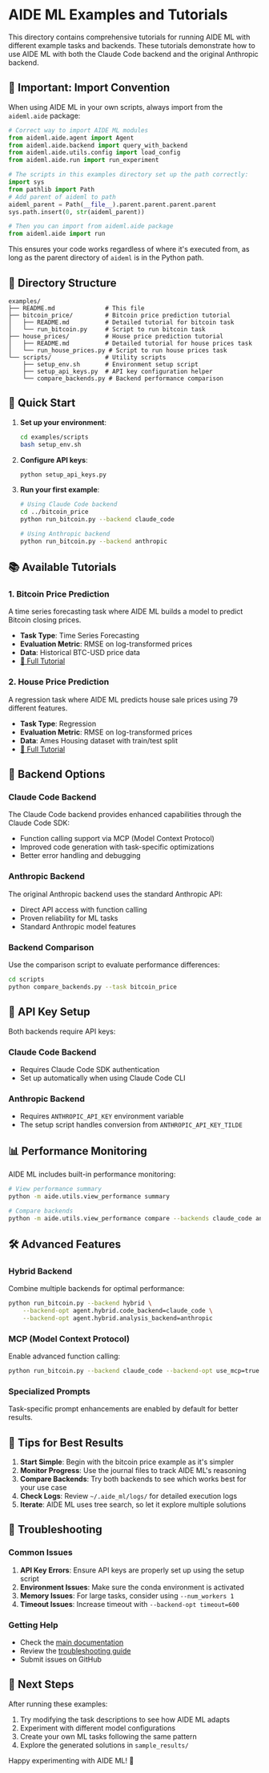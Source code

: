 # AIDE ML Examples and Tutorials

This directory contains comprehensive tutorials for running AIDE ML with different example tasks and backends. These tutorials demonstrate how to use AIDE ML with both the Claude Code backend and the original Anthropic backend.

## 🔧 Important: Import Convention

When using AIDE ML in your own scripts, always import from the `aideml.aide` package:

```python
# Correct way to import AIDE ML modules
from aideml.aide.agent import Agent
from aideml.aide.backend import query_with_backend
from aideml.aide.utils.config import load_config
from aideml.aide.run import run_experiment

# The scripts in this examples directory set up the path correctly:
import sys
from pathlib import Path
# Add parent of aideml to path
aideml_parent = Path(__file__).parent.parent.parent.parent
sys.path.insert(0, str(aideml_parent))

# Then you can import from aideml.aide package
from aideml.aide import run
```

This ensures your code works regardless of where it's executed from, as long as the parent directory of `aideml` is in the Python path.

## 📁 Directory Structure

```
examples/
├── README.md              # This file
├── bitcoin_price/         # Bitcoin price prediction tutorial
│   ├── README.md          # Detailed tutorial for bitcoin task
│   └── run_bitcoin.py     # Script to run bitcoin task
├── house_prices/          # House price prediction tutorial  
│   ├── README.md          # Detailed tutorial for house prices task
│   └── run_house_prices.py # Script to run house prices task
└── scripts/               # Utility scripts
    ├── setup_env.sh       # Environment setup script
    ├── setup_api_keys.py  # API key configuration helper
    └── compare_backends.py # Backend performance comparison
```

## 🚀 Quick Start

1. **Set up your environment**:
   ```bash
   cd examples/scripts
   bash setup_env.sh
   ```

2. **Configure API keys**:
   ```bash
   python setup_api_keys.py
   ```

3. **Run your first example**:
   ```bash
   # Using Claude Code backend
   cd ../bitcoin_price
   python run_bitcoin.py --backend claude_code
   
   # Using Anthropic backend
   python run_bitcoin.py --backend anthropic
   ```

## 📚 Available Tutorials

### 1. Bitcoin Price Prediction
A time series forecasting task where AIDE ML builds a model to predict Bitcoin closing prices.

- **Task Type**: Time Series Forecasting
- **Evaluation Metric**: RMSE on log-transformed prices
- **Data**: Historical BTC-USD price data
- [📖 Full Tutorial](bitcoin_price/README.md)

### 2. House Price Prediction
A regression task where AIDE ML predicts house sale prices using 79 different features.

- **Task Type**: Regression
- **Evaluation Metric**: RMSE on log-transformed prices
- **Data**: Ames Housing dataset with train/test split
- [📖 Full Tutorial](house_prices/README.md)

## 🔧 Backend Options

### Claude Code Backend
The Claude Code backend provides enhanced capabilities through the Claude Code SDK:
- Function calling support via MCP (Model Context Protocol)
- Improved code generation with task-specific optimizations
- Better error handling and debugging

### Anthropic Backend  
The original Anthropic backend uses the standard Anthropic API:
- Direct API access with function calling
- Proven reliability for ML tasks
- Standard Anthropic model features

### Backend Comparison
Use the comparison script to evaluate performance differences:
```bash
cd scripts
python compare_backends.py --task bitcoin_price
```

## 🔑 API Key Setup

Both backends require API keys:

### Claude Code Backend
- Requires Claude Code SDK authentication
- Set up automatically when using Claude Code CLI

### Anthropic Backend
- Requires `ANTHROPIC_API_KEY` environment variable
- The setup script handles conversion from `ANTHROPIC_API_KEY_TILDE`

## 📊 Performance Monitoring

AIDE ML includes built-in performance monitoring:
```bash
# View performance summary
python -m aide.utils.view_performance summary

# Compare backends
python -m aide.utils.view_performance compare --backends claude_code anthropic
```

## 🛠️ Advanced Features

### Hybrid Backend
Combine multiple backends for optimal performance:
```bash
python run_bitcoin.py --backend hybrid \
    --backend-opt agent.hybrid.code_backend=claude_code \
    --backend-opt agent.hybrid.analysis_backend=anthropic
```

### MCP (Model Context Protocol)
Enable advanced function calling:
```bash
python run_bitcoin.py --backend claude_code --backend-opt use_mcp=true
```

### Specialized Prompts
Task-specific prompt enhancements are enabled by default for better results.

## 📝 Tips for Best Results

1. **Start Simple**: Begin with the bitcoin price example as it's simpler
2. **Monitor Progress**: Use the journal files to track AIDE ML's reasoning
3. **Compare Backends**: Try both backends to see which works best for your use case
4. **Check Logs**: Review `~/.aide_ml/logs/` for detailed execution logs
5. **Iterate**: AIDE ML uses tree search, so let it explore multiple solutions

## 🐛 Troubleshooting

### Common Issues

1. **API Key Errors**: Ensure API keys are properly set up using the setup script
2. **Environment Issues**: Make sure the conda environment is activated
3. **Memory Issues**: For large tasks, consider using `--num_workers 1`
4. **Timeout Issues**: Increase timeout with `--backend-opt timeout=600`

### Getting Help

- Check the [main documentation](../README.md)
- Review the [troubleshooting guide](../docs/troubleshooting.md)
- Submit issues on GitHub

## 🎯 Next Steps

After running these examples:
1. Try modifying the task descriptions to see how AIDE ML adapts
2. Experiment with different model configurations
3. Create your own ML tasks following the same pattern
4. Explore the generated solutions in `sample_results/`

Happy experimenting with AIDE ML! 🚀